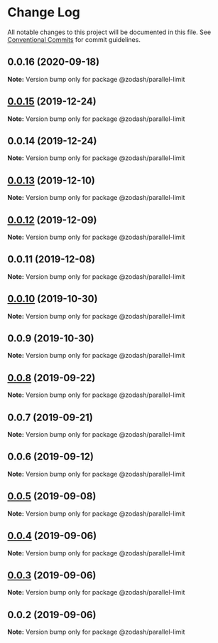 # Change Log

All notable changes to this project will be documented in this file.
See [Conventional Commits](https://conventionalcommits.org) for commit guidelines.

## 0.0.16 (2020-09-18)

**Note:** Version bump only for package @zodash/parallel-limit





## [0.0.15](https://github.com/zcorky/zodash/compare/@zodash/parallel-limit@0.0.14...@zodash/parallel-limit@0.0.15) (2019-12-24)

**Note:** Version bump only for package @zodash/parallel-limit





## 0.0.14 (2019-12-24)

**Note:** Version bump only for package @zodash/parallel-limit





## [0.0.13](https://github.com/zcorky/zodash/compare/@zodash/parallel-limit@0.0.12...@zodash/parallel-limit@0.0.13) (2019-12-10)

**Note:** Version bump only for package @zodash/parallel-limit





## [0.0.12](https://github.com/zcorky/zodash/compare/@zodash/parallel-limit@0.0.11...@zodash/parallel-limit@0.0.12) (2019-12-09)

**Note:** Version bump only for package @zodash/parallel-limit





## 0.0.11 (2019-12-08)

**Note:** Version bump only for package @zodash/parallel-limit





## [0.0.10](https://github.com/zcorky/zodash/compare/@zodash/parallel-limit@0.0.9...@zodash/parallel-limit@0.0.10) (2019-10-30)

**Note:** Version bump only for package @zodash/parallel-limit





## 0.0.9 (2019-10-30)

**Note:** Version bump only for package @zodash/parallel-limit





## [0.0.8](https://github.com/zcorky/zodash/compare/@zodash/parallel-limit@0.0.7...@zodash/parallel-limit@0.0.8) (2019-09-22)

**Note:** Version bump only for package @zodash/parallel-limit





## 0.0.7 (2019-09-21)

**Note:** Version bump only for package @zodash/parallel-limit





## 0.0.6 (2019-09-12)

**Note:** Version bump only for package @zodash/parallel-limit





## [0.0.5](https://github.com/zcorky/zodash/compare/@zodash/parallel-limit@0.0.4...@zodash/parallel-limit@0.0.5) (2019-09-08)

**Note:** Version bump only for package @zodash/parallel-limit





## [0.0.4](https://github.com/zcorky/zodash/compare/@zodash/parallel-limit@0.0.3...@zodash/parallel-limit@0.0.4) (2019-09-06)

**Note:** Version bump only for package @zodash/parallel-limit





## [0.0.3](https://github.com/zcorky/zodash/compare/@zodash/parallel-limit@0.0.2...@zodash/parallel-limit@0.0.3) (2019-09-06)

**Note:** Version bump only for package @zodash/parallel-limit





## 0.0.2 (2019-09-06)

**Note:** Version bump only for package @zodash/parallel-limit
